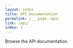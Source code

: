 ```yaml
---
layout: index
title: API Documentation
permalink: /___page--api/
link: /api/
index: 1
---
```

Browse the API documentation.

